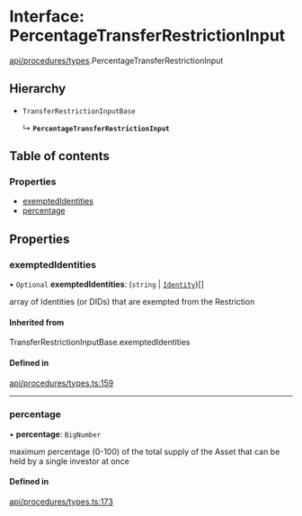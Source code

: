 # Interface: PercentageTransferRestrictionInput

[api/procedures/types](../wiki/api.procedures.types).PercentageTransferRestrictionInput

## Hierarchy

- `TransferRestrictionInputBase`

  ↳ **`PercentageTransferRestrictionInput`**

## Table of contents

### Properties

- [exemptedIdentities](../wiki/api.procedures.types.PercentageTransferRestrictionInput#exemptedidentities)
- [percentage](../wiki/api.procedures.types.PercentageTransferRestrictionInput#percentage)

## Properties

### exemptedIdentities

• `Optional` **exemptedIdentities**: (`string` \| [`Identity`](../wiki/api.entities.Identity.Identity))[]

array of Identities (or DIDs) that are exempted from the Restriction

#### Inherited from

TransferRestrictionInputBase.exemptedIdentities

#### Defined in

[api/procedures/types.ts:159](https://github.com/PolymeshAssociation/polymesh-sdk/blob/16e8c2ca/src/api/procedures/types.ts#L159)

___

### percentage

• **percentage**: `BigNumber`

maximum percentage (0-100) of the total supply of the Asset that can be held by a single investor at once

#### Defined in

[api/procedures/types.ts:173](https://github.com/PolymeshAssociation/polymesh-sdk/blob/16e8c2ca/src/api/procedures/types.ts#L173)
